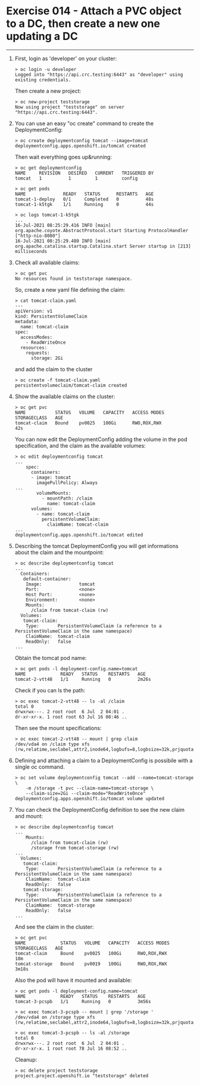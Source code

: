 # Exercise 014 - Attach a PVC object to a DC, then create a new one updating a DC

---

1. First, login as 'developer' on your cluster:

   ```console
   > oc login -u developer
   Logged into "https://api.crc.testing:6443" as "developer" using existing credentials.
   ```

   Then create a new project:

   ```console
   > oc new-project teststorage
   Now using project "teststorage" on server "https://api.crc.testing:6443".
   ```

2. You can use an easy "oc create" command to create the DeploymentConfig:

   ```console
   > oc create deploymentconfig tomcat --image=tomcat
   deploymentconfig.apps.openshift.io/tomcat created
   ```

   Then wait everything goes up&running:

   ```console
   > oc get deploymentconfig
   NAME     REVISION   DESIRED   CURRENT   TRIGGERED BY
   tomcat   1          1         1         config

   > oc get pods
   NAME              READY   STATUS      RESTARTS   AGE
   tomcat-1-deploy   0/1     Completed   0          48s
   tomcat-1-k5tgk    1/1     Running     0          44s

   > oc logs tomcat-1-k5tgk
   ...
   16-Jul-2021 08:25:29.416 INFO [main] org.apache.coyote.AbstractProtocol.start Starting ProtocolHandler ["http-nio-8080"]
   16-Jul-2021 08:25:29.480 INFO [main] org.apache.catalina.startup.Catalina.start Server startup in [213] milliseconds
   ```

3. Check all available claims:

   ```console
   > oc get pvc
   No resources found in teststorage namespace.
   ```

   So, create a new yaml file defining the claim:

   ```console
   > cat tomcat-claim.yaml
   ---
   apiVersion: v1
   kind: PersistentVolumeClaim
   metadata:
     name: tomcat-claim
   spec:
     accessModes:
       - ReadWriteOnce
     resources:
       requests:
         storage: 2Gi
   ```

   and add the claim to the cluster

   ```console
   > oc create -f tomcat-claim.yaml
   persistentvolumeclaim/tomcat-claim created
   ```

4. Show the available claims on the cluster:

   ```console
   > oc get pvc
   NAME           STATUS   VOLUME   CAPACITY   ACCESS MODES   STORAGECLASS   AGE
   tomcat-claim   Bound    pv0025   100Gi      RWO,ROX,RWX                   42s
   ```

   You can now edit the DeploymentConfig adding the volume in the pod
   specification, and the claim as the available volumes:

   ```console
   > oc edit deploymentconfig tomcat
   ...
       spec:
         containers:
         - image: tomcat
           imagePullPolicy: Always
   ...
           volumeMounts:
             - mountPath: /claim
               name: tomcat-claim
         volumes:
           - name: tomcat-claim
             persistentVolumeClaim:
               claimName: tomcat-claim
   ...
   deploymentconfig.apps.openshift.io/tomcat edited
   ```

5. Describing the tomcat DeploymentConfig you will get informations about the
   claim and the mountpoint:

   ```console
   > oc describe deploymentconfig tomcat
   ...
     Containers:
      default-container:
       Image:              tomcat
       Port:               <none>
       Host Port:          <none>
       Environment:        <none>
       Mounts:
         /claim from tomcat-claim (rw)
     Volumes:
      tomcat-claim:
       Type:       PersistentVolumeClaim (a reference to a PersistentVolumeClaim in the same namespace)
       ClaimName:  tomcat-claim
       ReadOnly:   false
   ...
   ```

   Obtain the tomcat pod name:

   ```console
   > oc get pods -l deployment-config.name=tomcat
   NAME             READY   STATUS    RESTARTS   AGE
   tomcat-2-vtt48   1/1     Running   0          2m26s
   ```

   Check if you can ls the path:

   ```console
   > oc exec tomcat-2-vtt48 -- ls -al /claim
   total 0
   drwxrwx---. 2 root root  6 Jul  2 04:01 .
   dr-xr-xr-x. 1 root root 63 Jul 16 08:46 ..
   ```

   Then see the mount specifications:

   ```console
   > oc exec tomcat-2-vtt48 -- mount | grep claim
   /dev/vda4 on /claim type xfs (rw,relatime,seclabel,attr2,inode64,logbufs=8,logbsize=32k,prjquota)
   ```

6. Defining and attaching a claim to a DeploymentConfig is possibile with a single
   oc command.

   ```console
   > oc set volume deploymentconfig tomcat --add --name=tomcat-storage \
       -m /storage -t pvc --claim-name=tomcat-storage \
       --claim-size=2Gi --claim-mode="ReadWriteOnce"
   deploymentconfig.apps.openshift.io/tomcat volume updated
   ```

7. You can check the DeploymentConfig definition to see the new claim and mount:

   ```console
   > oc describe deploymentconfig tomcat
   ...
       Mounts:
         /claim from tomcat-claim (rw)
         /storage from tomcat-storage (rw)
   ...
     Volumes:
      tomcat-claim:
       Type:       PersistentVolumeClaim (a reference to a PersistentVolumeClaim in the same namespace)
       ClaimName:  tomcat-claim
       ReadOnly:   false
      tomcat-storage:
       Type:       PersistentVolumeClaim (a reference to a PersistentVolumeClaim in the same namespace)
       ClaimName:  tomcat-storage
       ReadOnly:   false
   ...
   ```

   And see the claim in the cluster:

   ```console
   > oc get pvc
   NAME             STATUS   VOLUME   CAPACITY   ACCESS MODES   STORAGECLASS   AGE
   tomcat-claim     Bound    pv0025   100Gi      RWO,ROX,RWX                   18m
   tomcat-storage   Bound    pv0019   100Gi      RWO,ROX,RWX                   3m18s
   ```

   Also the pod will have it mounted and available:

   ```console
   > oc get pods -l deployment-config.name=tomcat
   NAME             READY   STATUS    RESTARTS   AGE
   tomcat-3-pcspb   1/1     Running   0          3m56s

   > oc exec tomcat-3-pcspb -- mount | grep '/storage '
   /dev/vda4 on /storage type xfs (rw,relatime,seclabel,attr2,inode64,logbufs=8,logbsize=32k,prjquota)

   > oc exec tomcat-3-pcspb -- ls -al /storage
   total 0
   drwxrwx---. 2 root root  6 Jul  2 04:01 .
   dr-xr-xr-x. 1 root root 78 Jul 16 08:52 ..
   ```

   Cleanup:

   ```console
   > oc delete project teststorage
   project.project.openshift.io "teststorage" deleted
   ```
